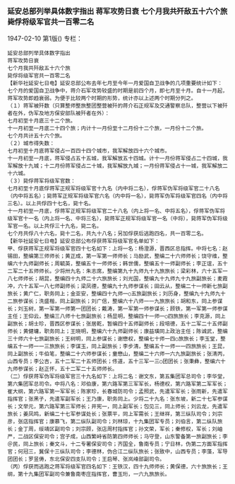 ### 延安总部列举具体数字指出  蒋军攻势日衰  七个月我共歼敌五十六个旅  毙俘将级军官共一百零二名

1947-02-10
第1版()
专栏：

    延安总部列举具体数字指出
    蒋军攻势日衰
    七个月我共歼敌五十六个旅
    毙俘将级军官共一百零二名
    【新华社延安七日电】延安总部公布去年七月至今年一月爱国自卫战争的几项重要统计如下：
    七个月的爱国自卫战争中，蒋介石军攻势较盛的时期是前四个月，即七月至十月。自十一月起，蒋军攻势即趋衰弱。为便于比较两个时期的形势，统计亦以上述两个时期分列之。
    （１）蒋军被歼数（只算整师整旅整团整营被歼的蒋介石正规军及交通警察总队，整营以下被歼者在外，伪军及地方保安部队被歼者在外）：
    七月初至十月底三十二个旅。
    十一月初至一月底二十四个旅；内计十一月份至十二月份十二个旅，一月份十二个旅。
    七个月共计五十六个旅。
    （２）城市得失数：
    七月初至十月底蒋军侵占一百四十四个城市，我军解放四十六个城市。
    十一月初至一月底，蒋军侵占五十五城，我军解放五十四城。计十一月份蒋军侵占二十四城，我军解放十九城；十二月份蒋军侵占二十城，我军解放九城；一月份蒋军侵占十一城，我军解放二十六城。
    （３）毙俘蒋军将级军官数：
    七月初至十月底俘蒋军正规军将级军官十九名（内中将二名），俘蒋军伪军将级军官二十八名（内中将五名）；毙蒋军正规军将级军官六名（内中将一名），毙蒋军伪军将级军官四名（内中将三名）。以上共俘四十七名，毙十名。
    十一月初至一月底，俘蒋军正规军将级军官二十八名（内上将一名、中将五名），俘蒋军伪军将级军官十一名（内上将一名、中将三名），毙蒋军正规军将级军官一名（中将），毙蒋军伪军将级军官一名。以上共俘三十九名，毙二名。
    七个月共俘八十六名，毙十二名，共九十八名；另加俘获后逃跑四名，共一百零二名。
    【新华社延安七日电】延安总部公布俘获蒋军将级军官名单如下：
    甲、俘获蒋军正规军将级军官四十七名如下：上将一名：杨澄源，晋西区总指挥。中将七名：赵锡田，整编第三师师长；黄正成，第一军第一师师长；马励武，整编二十六师师长；饶守维，整编六十九师副师长；周毓英，整编五十一师师长；韩世儒，整编五十一师副师长；李正谊，五十二军二十五师师长。少将卅九名：朱志席，整编第九十九师九十九旅旅长；梁彩林，六十五军一八七师师长；胡昆，整编四十九师二十六旅旅长；刘光国，整编九十九师九十九旅副旅长；麦霞冲，六十五军一八七师副师长；梁凤德，整编九十九师参谋长；田云从，整编二十一师新七旅副旅长；黄广仁，职务同上；金亚安，整编四十九师一○五旅副旅长；刘历身，整编九十九师九十二旅参谋长；洗盛楷，同上副旅长；刘广信，整编六十八师一一九旅旅长；胡和东，同上参谋长；刘玉树，第一军第一师第一团团长；戴涛，第一军第一师参谋长；顾铁，第一军第一师参谋主任；王仰云，整编三八师十七旅副旅长；杨显明，整编四十一师一○四旅旅长；李克源，同上副旅长；胡士珍，晋西区参谋长；张居乾，暂编四十五师副师长；段培德，五十二军二十五师副师长；黄健墉，职务同上；王晓明，整编六十九师副师长；康益璜同上政治主任；陈诚武，整编三十师六十七旅副旅长；王树明，同上参谋长；谢懋权，整编七十师一四○旅旅长；李玉堂，整编五十一师一一三旅旅长；李谋玉，同上副旅长；李步清，整编五十一师一一四旅旅长；王昆，同上副旅长；牛伯笔，整编二十六师参谋长；童懋山，整编二十六师一六九旅副旅长；张清丙，山西专员；李公吉，五十二军二十五师团长；佟道，五十三军一三○团团长；张秉彝，整编六十九师参谋长；赵正怀，五十二军二十五师师长。
    （二）俘获蒋军伪军将级军官三十九名如下：上将二名：谢文东，第五集团军总司令；李华堂，第六集团军总司令。中将八名：邓伯康，第六路军第三军军长，杨德权，第六路军第二军军长；崔大纲，第六路军第一军军长；陈家珍，长春城防司令；孟照武，先遣军军长；张雨新，先遣军指挥官；张黑子，先遣军副军长；王乃康，职务同上。少将二十九名：张东坡，新二十七军参谋长；文举元，第六路军第三军师长；井宪一，同上副军长；包见三，同上师长；刘云龙，先遣军旅长；姜凤鸣，新编二十七军参谋处长；张票平，同上军需长；王继祥，第三纵队司令；刘宗彦，张店指挥官；康慕飞，第二纵队副司令；刘林琼，十九集团军专员；刘伯言，第二纵队旅长；金丁周，绥靖区副司令；刘宗顾，张店周村指挥官；孙文荣，军长；秦修权，军长；刘岫严，二战区保安司令；宫子成，山西繁峙省防第四师师长；马守登，山东警备第一旅副旅长；李＠民，同上旅长；秦文斗，十二专署保安司令；齐国全，鲁南专员；宁日林，伪第二方面军指挥官；何冠三，冀保十三纵队司令；李德林，伪合江二纵队旅长；张致中，山西专员；李藻，军导团团长；罗昱俦，东北保安四支队司令；王启琴、张岚峰部副司令。
    （丙）俘获而逃跑之蒋军将级军官四名如下：王铁汉，四十九师师长；黄保德，六十旅旅长；王纲，第十九集团军副司令兼鲁南枣庄指挥官，曹玉珩，一六九旅旅长。
